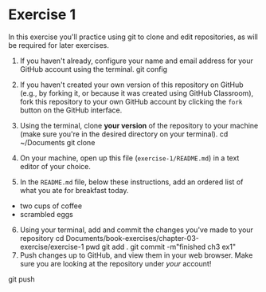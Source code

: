 # Exercise 1
In this exercise you'll practice using git to clone and edit repositories, as will be required for later exercises.

1. If you haven't already, configure your name and email address for your GitHub account using the terminal.
git config

2. If you haven't created your own version of this repository on GitHub (e.g., by forking it, or because it was created using GitHub Classroom), fork this repository to your own GitHub account by clicking the `fork` button on the GitHub interface.

3. Using the terminal, clone **your version** of the repository to your machine (make sure you're in the desired directory on your terminal).
cd ~/Documents
git clone
4. On your machine, open up this file (`exercise-1/README.md`) in a text editor of your choice.

5. In the `README.md` file, below these instructions, add an ordered list of what you ate for breakfast today.
  - two cups of coffee
  - scrambled eggs

6. Using your terminal, add and commit the changes you've made to your repository
cd Documents/book-exercises/chapter-03-exercise/exercise-1
pwd
git add .
git commit -m"finished ch3 ex1"
7. Push changes up to GitHub, and view them in your web browser. Make sure you are looking at the repository under _your_ account!

git push
